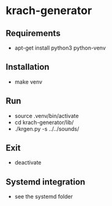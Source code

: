 # krach-generator

## Requirements
* apt-get install python3 python-venv

## Installation
* make venv

## Run
* source .venv/bin/activate
* cd krach-generator/lib/
* ./krgen.py -s ../../sounds/

## Exit
* deactivate

## Systemd integration
* see the systemd folder
